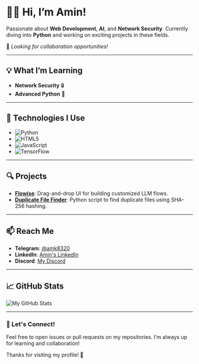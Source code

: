 # 👨‍💻 Hi, I’m Amin!

Passionate about **Web Development**, **AI**, and **Network Security**. Currently diving into **Python** and working on exciting projects in these fields.

🚀 *Looking for collaboration opportunities!*

---

## 💡 What I’m Learning
- **Network Security** 🔒
- **Advanced Python** 🐍

---

## 🔧 Technologies I Use
- ![Python](https://img.shields.io/badge/Python-3776AB?style=flat-square&logo=python&logoColor=white)
- ![HTML5](https://img.shields.io/badge/HTML5-E34F26?style=flat-square&logo=html5&logoColor=white)
- ![JavaScript](https://img.shields.io/badge/JavaScript-F7DF1E?style=flat-square&logo=javascript&logoColor=black)
- ![TensorFlow](https://img.shields.io/badge/TensorFlow-FF6F00?style=flat-square&logo=tensorflow&logoColor=white)

---

## 🔍 Projects
- **[Flowise](https://github.com/MRAmin0/Flowise)**: Drag-and-drop UI for building customized LLM flows.
- **[Duplicate File Finder](https://github.com/MRAmin0/Duplicate-File-Finder)**: Python script to find duplicate files using SHA-256 hashing.

---

## 📫 Reach Me
- **Telegram**: [@amk8320](https://t.me/amk8320)
- **LinkedIn**: [Amin's LinkedIn](https://www.linkedin.com/in/amin-monajati/)
- **Discord**: [My Discord](https://discordapp.com/users/872238492401434624)

---

## 📈 GitHub Stats

![My GitHub Stats](https://github-readme-stats.vercel.app/api?username=MRAmin0&show_icons=true&hide_title=true&hide=prs&count_private=true&theme=radical)

---

### 💬 Let's Connect!
Feel free to open issues or pull requests on my repositories. I’m always up for learning and collaboration!

Thanks for visiting my profile! 🚀
